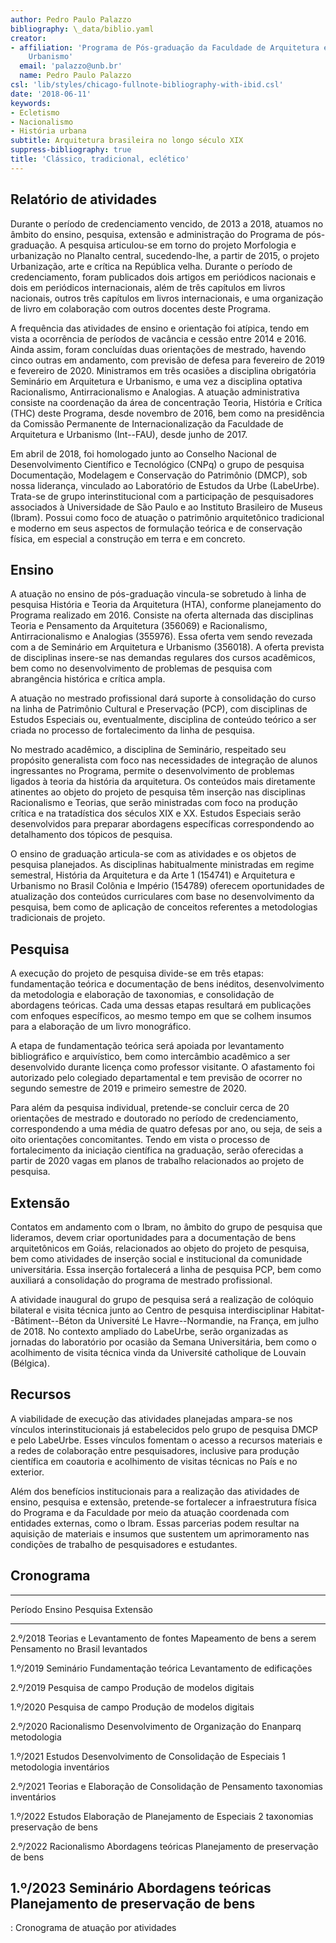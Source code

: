 ```yaml
---
author: Pedro Paulo Palazzo
bibliography: \_data/biblio.yaml
creator:
- affiliation: 'Programa de Pós-graduação da Faculdade de Arquitetura e
    Urbanismo'
  email: 'palazzo@unb.br'
  name: Pedro Paulo Palazzo
csl: 'lib/styles/chicago-fullnote-bibliography-with-ibid.csl'
date: '2018-06-11'
keywords:
- Ecletismo
- Nacionalismo
- História urbana
subtitle: Arquitetura brasileira no longo século XIX
suppress-bibliography: true
title: 'Clássico, tradicional, eclético'
---
```


Relatório de atividades
-----------------------

Durante o período de credenciamento vencido, de 2013 a 2018, atuamos no
âmbito do ensino, pesquisa, extensão e administração do Programa de
pós-graduação. A pesquisa articulou-se em torno do projeto Morfologia e
urbanização no Planalto central, sucedendo-lhe, a partir de 2015, o
projeto Urbanização, arte e crítica na República velha. Durante o
período de credenciamento, foram publicados dois artigos em periódicos
nacionais e dois em periódicos internacionais, além de três capítulos em
livros nacionais, outros três capítulos em livros internacionais, e uma
organização de livro em colaboração com outros docentes deste Programa.

A frequência das atividades de ensino e orientação foi atípica, tendo em
vista a ocorrência de períodos de vacância e cessão entre 2014 e 2016.
Ainda assim, foram concluídas duas orientações de mestrado, havendo
cinco outras em andamento, com previsão de defesa para fevereiro de 2019
e fevereiro de 2020. Ministramos em três ocasiões a disciplina
obrigatória Seminário em Arquitetura e Urbanismo, e uma vez a disciplina
optativa Racionalismo, Antirracionalismo e Analogias. A atuação
administrativa consiste na coordenação da área de concentração Teoria,
História e Crítica (THC) deste Programa, desde novembro de 2016, bem
como na presidência da Comissão Permanente de Internacionalização da
Faculdade de Arquitetura e Urbanismo (Int--FAU), desde junho de 2017.

Em abril de 2018, foi homologado junto ao Conselho Nacional de
Desenvolvimento Científico e Tecnológico (CNPq) o grupo de pesquisa
Documentação, Modelagem e Conservação do Patrimônio (DMCP), sob nossa
liderança, vinculado ao Laboratório de Estudos da Urbe (LabeUrbe).
Trata-se de grupo interinstitucional com a participação de pesquisadores
associados à Universidade de São Paulo e ao Instituto Brasileiro de
Museus (Ibram). Possui como foco de atuação o patrimônio arquitetônico
tradicional e moderno em seus aspectos de formulação teórica e de
conservação física, em especial a construção em terra e em concreto.

Ensino
------

A atuação no ensino de pós-graduação vincula-se sobretudo à linha de
pesquisa História e Teoria da Arquitetura (HTA), conforme planejamento
do Programa realizado em 2016. Consiste na oferta alternada das
disciplinas Teoria e Pensamento da Arquitetura (356069) e Racionalismo,
Antirracionalismo e Analogias (355976). Essa oferta vem sendo revezada
com a de Seminário em Arquitetura e Urbanismo (356018). A oferta
prevista de disciplinas insere-se nas demandas regulares dos cursos
acadêmicos, bem como no desenvolvimento de problemas de pesquisa com
abrangência histórica e crítica ampla.

A atuação no mestrado profissional dará suporte à consolidação do curso
na linha de Patrimônio Cultural e Preservação (PCP), com disciplinas de
Estudos Especiais ou, eventualmente, disciplina de conteúdo teórico a
ser criada no processo de fortalecimento da linha de pesquisa.

No mestrado acadêmico, a disciplina de Seminário, respeitado seu
propósito generalista com foco nas necessidades de integração de alunos
ingressantes no Programa, permite o desenvolvimento de problemas ligados
à teoria da história da arquitetura. Os conteúdos mais diretamente
atinentes ao objeto do projeto de pesquisa têm inserção nas disciplinas
Racionalismo e Teorias, que serão ministradas com foco na produção
crítica e na tratadística dos séculos XIX e XX. Estudos Especiais serão
desenvolvidos para preparar abordagens específicas correspondendo ao
detalhamento dos tópicos de pesquisa.

O ensino de graduação articula-se com as atividades e os objetos de
pesquisa planejados. As disciplinas habitualmente ministradas em regime
semestral, História da Arquitetura e da Arte 1 (154741) e Arquitetura e
Urbanismo no Brasil Colônia e Império (154789) oferecem oportunidades de
atualização dos conteúdos curriculares com base no desenvolvimento da
pesquisa, bem como de aplicação de conceitos referentes a metodologias
tradicionais de projeto.

Pesquisa
--------

A execução do projeto de pesquisa divide-se em três etapas:
fundamentação teórica e documentação de bens inéditos, desenvolvimento
da metodologia e elaboração de taxonomias, e consolidação de abordagens
teóricas. Cada uma dessas etapas resultará em publicações com enfoques
específicos, ao mesmo tempo em que se colhem insumos para a elaboração
de um livro monográfico.

A etapa de fundamentação teórica será apoiada por levantamento
bibliográfico e arquivístico, bem como intercâmbio acadêmico a ser
desenvolvido durante licença como professor visitante. O afastamento foi
autorizado pelo colegiado departamental e tem previsão de ocorrer no
segundo semestre de 2019 e primeiro semestre de 2020.

Para além da pesquisa individual, pretende-se concluir cerca de 20
orientações de mestrado e doutorado no período de credenciamento,
correspondendo a uma média de quatro defesas por ano, ou seja, de seis a
oito orientações concomitantes. Tendo em vista o processo de
fortalecimento da iniciação científica na graduação, serão oferecidas a
partir de 2020 vagas em planos de trabalho relacionados ao projeto de
pesquisa.

Extensão
--------

Contatos em andamento com o Ibram, no âmbito do grupo de pesquisa que
lideramos, devem criar oportunidades para a documentação de bens
arquitetônicos em Goiás, relacionados ao objeto do projeto de pesquisa,
bem como atividades de inserção social e institucional da comunidade
universitária. Essa inserção fortalecerá a linha de pesquisa PCP, bem
como auxiliará a consolidação do programa de mestrado profissional.

A atividade inaugural do grupo de pesquisa será a realização de colóquio
bilateral e visita técnica junto ao Centro de pesquisa interdisciplinar
Habitat--Bâtiment--Béton da Université Le Havre--Normandie, na França,
em julho de 2018. No contexto ampliado do LabeUrbe, serão organizadas as
jornadas do laboratório por ocasião da Semana Universitária, bem como o
acolhimento de visita técnica vinda da Université catholique de Louvain
(Bélgica).

Recursos
--------

A viabilidade de execução das atividades planejadas ampara-se nos
vínculos interinstitucionais já estabelecidos pelo grupo de pesquisa
DMCP e pelo LabeUrbe. Esses vínculos fomentam o acesso a recursos
materiais e a redes de colaboração entre pesquisadores, inclusive para
produção científica em coautoria e acolhimento de visitas técnicas no
País e no exterior.

Além dos benefícios institucionais para a realização das atividades de
ensino, pesquisa e extensão, pretende-se fortalecer a infraestrutura
física do Programa e da Faculdade por meio da atuação coordenada com
entidades externas, como o Ibram. Essas parcerias podem resultar na
aquisição de materiais e insumos que sustentem um aprimoramento nas
condições de trabalho de pesquisadores e estudantes.

Cronograma
----------

  ---------------------------------------------------------------------------
   Período   Ensino         Pesquisa               Extensão
  ---------- -------------- ---------------------- --------------------------
   2.º/2018  Teorias e      Levantamento de fontes Mapeamento de bens a serem
             Pensamento     no Brasil              levantados

   1.º/2019  Seminário      Fundamentação teórica  Levantamento de
                                                   edificações

   2.º/2019                 Pesquisa de campo      Produção de modelos
                                                   digitais

   1.º/2020                 Pesquisa de campo      Produção de modelos
                                                   digitais

   2.º/2020  Racionalismo   Desenvolvimento de     Organização do Enanparq
                            metodologia            

   1.º/2021  Estudos        Desenvolvimento de     Consolidação de
             Especiais 1    metodologia            inventários

   2.º/2021  Teorias e      Elaboração de          Consolidação de
             Pensamento     taxonomias             inventários

   1.º/2022  Estudos        Elaboração de          Planejamento de
             Especiais 2    taxonomias             preservação de bens

   2.º/2022  Racionalismo   Abordagens teóricas    Planejamento de
                                                   preservação de bens

   1.º/2023  Seminário      Abordagens teóricas    Planejamento de
                                                   preservação de bens
  ---------------------------------------------------------------------------

  : Cronograma de atuação por atividades
